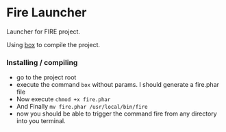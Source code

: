 Fire Launcher
=================

Launcher for FIRE project.

Using [box](https://github.com/box-project/box) to compile the project.

### Installing / compiling

- go to the project root
- execute the command ```box``` without params. I should generate a fire.phar file
- Now execute `chmod +x fire.phar`
- And Finally `mv fire.phar /usr/local/bin/fire`
- now you should be able to trigger the command fire from any directory into you terminal.
